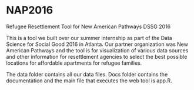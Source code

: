 # NAP2016
Refugee Resettlement Tool for New American Pathways DSSG 2016

This is a tool we built over our summer internship as part of the Data Science for Social Good 2016 in Atlanta. Our partner
organization was New American Pathways and the tool is for visualization of various data sources and other information for
resettlement agencies to select the best possible locations for affordable apartments for refugee families. 

The data folder contains all our data files. 
Docs folder contains the documentation and the main file that executes the web tool is app.R. 


